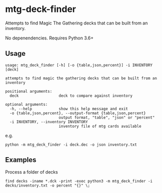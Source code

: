 # mtg-deck-finder

Attempts to find Magic The Gathering decks that can be built from an inventory.

No depenendencies.
Requires Python 3.6+

## Usage 

```
usage: mtg_deck_finder [-h] [-o {table,json,percent}] -i INVENTORY [deck]

attempts to find magic the gathering decks that can be built from an inventory

positional arguments:
  deck                  deck to compare against inventory

optional arguments:
  -h, --help            show this help message and exit
  -o {table,json,percent}, --output-format {table,json,percent}
                        output format, "table", "json" or "percent"
  -i INVENTORY, --inventory INVENTORY
                        inventory file of mtg cards available
```

e.g.

```
python -m mtg_deck_finder -i deck.dec -o json inventory.txt
```

## Examples

Process a folder of decks

```
find decks -iname *.dck -print -exec python3 -m mtg_deck_finder -i decks/inventory.txt -o percent "{}" \;
```
